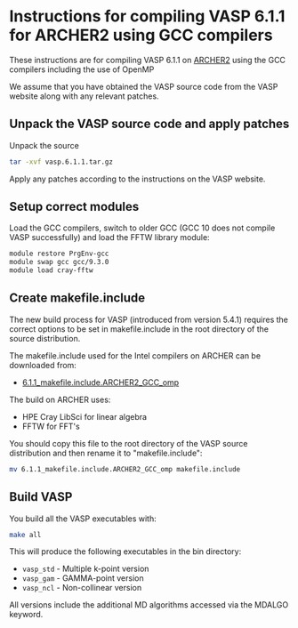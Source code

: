 Instructions for compiling VASP 6.1.1 for ARCHER2 using GCC compilers
=====================================================================

These instructions are for compiling VASP 6.1.1 on [ARCHER2](https://www.archer2.ac.uk)
using the GCC compilers including the use of OpenMP

We assume that you have obtained the VASP source code from the VASP website along
with any relevant patches.

Unpack the VASP source code and apply patches
---------------------------------------------

Unpack the source

```bash
tar -xvf vasp.6.1.1.tar.gz
```

Apply any patches according to the instructions on the VASP website.

Setup correct modules
---------------------

Load the GCC compilers, switch to older GCC (GCC 10 does not compile VASP successfully)
and load the FFTW library module:

```bash
module restore PrgEnv-gcc
module swap gcc gcc/9.3.0
module load cray-fftw
```

Create makefile.include
-----------------------

The new build process for VASP (introduced from version 5.4.1) requires the
correct options to be set in makefile.include in the root directory of the
source distribution.

The makefile.include used for the Intel compilers on ARCHER can be downloaded from:

* [6.1.1_makefile.include.ARCHER2_GCC_omp](6.1.1_makefile.include.ARCHER2_GCC_omp)

The  build on ARCHER uses:

* HPE Cray LibSci for linear algebra
* FFTW for FFT's

You should copy this file to the root directory of the VASP source distribution
and then rename it to "makefile.include":

```bash
mv 6.1.1_makefile.include.ARCHER2_GCC_omp makefile.include
```

Build VASP
----------

You build all the VASP executables with:

```bash
make all
```

This will produce the following executables in the bin directory:

* `vasp_std` - Multiple k-point version
* `vasp_gam` - GAMMA-point version
* `vasp_ncl` - Non-collinear version

All versions include the additional MD algorithms accessed via the MDALGO keyword.

